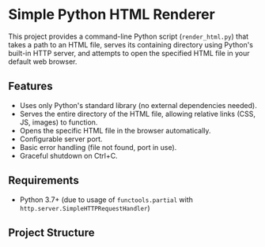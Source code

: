 # Simple Python HTML Renderer

This project provides a command-line Python script (`render_html.py`) that takes a path to an HTML file, serves its containing directory using Python's built-in HTTP server, and attempts to open the specified HTML file in your default web browser.

## Features

* Uses only Python's standard library (no external dependencies needed).
* Serves the entire directory of the HTML file, allowing relative links (CSS, JS, images) to function.
* Opens the specific HTML file in the browser automatically.
* Configurable server port.
* Basic error handling (file not found, port in use).
* Graceful shutdown on Ctrl+C.

## Requirements

* Python 3.7+ (due to usage of `functools.partial` with `http.server.SimpleHTTPRequestHandler`)

## Project Structure
